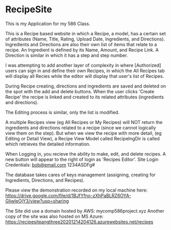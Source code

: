 # RecipeSite
This is my Application for my 586 Class.

This is a Recipe based website in which a Recipe, a model, has a certain set of attributes (Name, Title, Rating, Upload Date, Ingredients, and Directions). 
Ingredients and Directions are also their own list of items that relate to a recipe. An Ingredient is defined by its Name, Amount, and Recipe Link. A Direction is similar in which it has a step and step number.

I was attempting to add another layer of complexity in where [Authorized] users can sign in and define their own Recipes, in which the All Recipes tab will display all Recies while the editor will display that user's list of Recipes. 

During Recipe creating, directions and ingredients are saved and deleted on the spot with the add and delete buttons. When the user clicks 'Create Recipe' the recipe is linked and created to its related attributes (ingredients and directions).

The Editing process is similar, only the list is modified.

A multiple Recipes view (eg All Recipes or My Recipes) will NOT return the ingredients and directions related to a recipe (since we cannot logically view them on the step). But when we view the recipe with more detail, (eg Editing or Detail View), a Recipe View Model called RecipeIngDir is called which retrieves the detailed information.

When Logging in, you recieve the ability to make, edit, and delete recipes. A new button will appear to the right of login as 'Recipes Editor'.
Site Login Credentials:
bob@email.com
1234ASDFg#

The database takes cares of keys management (assigning, creating for Ingredients, Directions, and Recipes).

Please view the demonstration recorded on my local machine here:
https://drive.google.com/file/d/1BJfYfno-zXhPaBLRZ6OYA-GliwleOjY3/view?usp=sharing

The Site did use a domain hosted by AWS: mycomp586project.xyz
Another copy of the site was also hosted on MS Azure: https://recipesiteangthree20201214204126.azurewebsites.net/recipes
